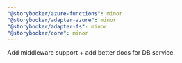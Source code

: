 ```yaml
---
"@storybooker/azure-functions": minor
"@storybooker/adapter-azure": minor
"@storybooker/adapter-fs": minor
"@storybooker/core": minor
---
```


Add middleware support + add better docs for DB service.
